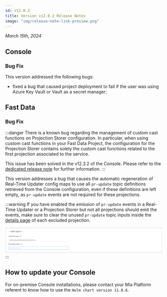 ```yaml
---
id: v12.0.3
title: Version v12.0.3 Release Notes
image: "img/release-note-link-preview.png"
---
```


_March 15th, 2024_

## Console

### Bug Fix

This version addressed the following bugs:

* fixed a bug that caused project deployment to fail if the user was using Azure Key Vault or Vault as a secret manager;

## Fast Data

### Bug Fix

:::danger
There is a known bug regarding the management of custom cast functions on Projection Storer configuration. In particular, when using custom cast functions in your Fast Data Project, the configuration for the Projection Storer contains solely the custom cast functions related to the first projection associated to the service.

This issue has been solved in the v12.3.2 of the Console. Please refer to the [dedicated release note](/release-notes/v12/v12.3.2) for further information.
:::

This version addresses a bug that causes the automatic regeneration of Real-Time Updater config maps to use all `pr-update` topic definitions retrieved from the Console configuration, even if these definitions are left empty, as `pr-update` events are not required for these projections.

:::warning
If you have enabled the emission of `pr-update` events in a Real-Time Updater or a Projection Storer but not all projections should emit the events, make sure to clear the unused `pr-update` topic inputs inside the [details page](/docs/12.4.0/fast_data/configuration/projections#pr-update-topic) of each excluded projection.

![Kafka Topics section inside Projection details page](./img/kafka_topics_projection_page.png)
:::

## How to update your Console

For on-premise Console installations, please contact your Mia Platform referent to know how to use the `Helm chart version 11.0.6`.
